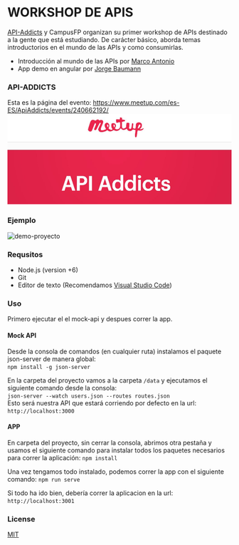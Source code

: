 # WORKSHOP DE APIS
[API-Addicts](https://twitter.com/apiaddicts/) y CampusFP organizan su primer workshop de APIs destinado a la gente que está estudiando.
De carácter básico, aborda temas introductorios en el mundo de las APIs y como consumirlas.

- Introducción al mundo de las APIs por [Marco Antonio](https://twitter.com/MarAntonio82)
- App demo en angular por [Jorge Baumann](https://twitter.com/baumannzone)


### API-ADDICTS
Esta es la página del evento: https://www.meetup.com/es-ES/ApiAddicts/events/240662192/
![Api-Addicts](data/api-addicts.jpg)


### Ejemplo
![demo-proyecto](data/img.gif)

### Requsitos
- Node.js (version +6)
- Git
- Editor de texto (Recomendamos [Visual Studio Code](https://code.visualstudio.com/))

### Uso
Primero ejecutar el el mock-api y despues correr la app.

#### Mock API
Desde la consola de comandos (en cualquier ruta) instalamos el paquete json-server de manera global:  
`npm install -g json-server`

En la carpeta del proyecto vamos a la carpeta `/data` y ejecutamos el siguiente comando desde la consola:   
`json-server --watch users.json --routes routes.json`  
Esto será nuestra API que estará corriendo por defecto en la url: `http://localhost:3000` 

#### APP
En carpeta del proyecto, sin cerrar la consola, abrimos otra pestaña  y usamos el siguiente comando para instalar 
todos los paquetes necesarios para correr la aplicación:
`npm install`  

Una vez tengamos todo instalado, podemos correr la app con el siguiente comando:
`npm run serve`  
  
Si todo ha ido bien, debería correr la aplicacion en la url: `http://localhost:3001`

### License
[MIT](./license)
